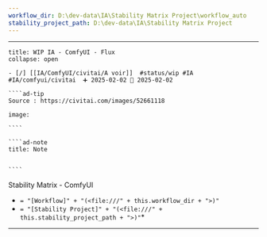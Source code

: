 ```yaml
---
workflow_dir: D:\dev-data\IA\Stability Matrix Project\workflow_auto
stability_project_path: D:\dev-data\IA\Stability Matrix Project
---
```


---

 
``````ad-example
title: WIP IA - ComfyUI - Flux
collapse: open

- [/] [[IA/ComfyUI/civitai/A voir]]  #status/wip #IA #IA/comfyui/civitai  ➕ 2025-02-02 🛫 2025-02-02

````ad-tip
Source : https://civitai.com/images/52661118

image:  

````

````ad-note
title: Note
 

````

``````

Stability Matrix - ComfyUI
- `= "[Workflow]" + "(<file:///" + this.workflow_dir + ">)"`
- `= "[Stability Project]" + "(<file:///" + this.stability_project_path + ">)"`*

---

